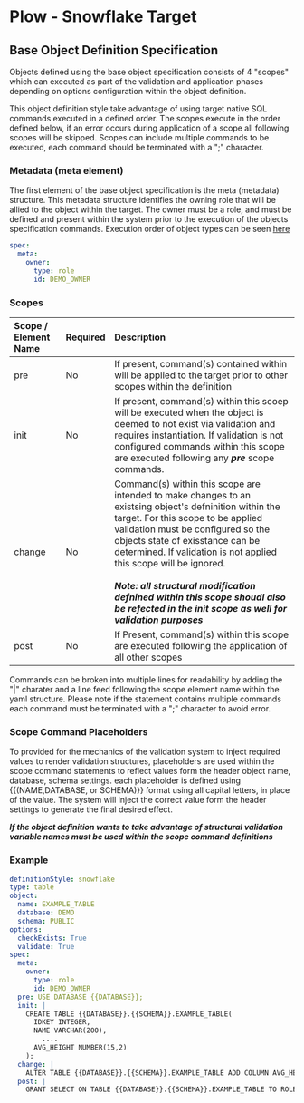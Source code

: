 # Plow - Snowflake Target

## Base Object Definition Specification 

Objects defined using the base object specification consists of 4 "scopes" which can executed as part of the 
validation and application phases depending on options configuration within the object definition.  

This object definition style take advantage of using target native SQL commands executed in a defined order.  The 
scopes execute in the order defined below, if an error occurs during application of a scope all following scopes 
will be skipped.  Scopes can include multiple commands to be executed, each command should be terminated with a ";" 
character.  

### Metadata (meta element)

The first element of the base object specification is the meta (metadata) structure. This metadata structure 
identifies the owning role that will be allied to the object within the target.  The owner must be a role, and must be 
defined and present within the system prior to the execution of the objects specification commands.  Execution 
order of object types can be seen [here](/plow/targets/snowflake/docs/objecttypes.md)   

```yaml 
spec:
  meta:
    owner:
      type: role
      id: DEMO_OWNER
```



### Scopes

| Scope / Element Name | Required | Description                                                                                                                                                                                                                                                                                                                                                                                                                                          |
|:---------------------| :--- |:-----------------------------------------------------------------------------------------------------------------------------------------------------------------------------------------------------------------------------------------------------------------------------------------------------------------------------------------------------------------------------------------------------------------------------------------------------|
| pre                  | No | If present, command(s) contained within will be applied to the target prior to other scopes within the definition                                                                                                                                                                                                                                                                                                                                    |
| init                 | No | If present, command(s) within this scoep will be executed when the object is deemed to not exist via validation and requires instantiation.  If validation is not configured commands within this scope are executed following any ***pre*** scope commands.                                                                                                                                                                                         |
| change               | No | Command(s) within this scope are intended to make changes to an existsing object's defninition within the target. For this scope to be applied validation must be configured so the objects state of exisstance can be determined.  If validation is not applied this scope will be ignored. <br><br> **_Note: all structural modification defnined within this scope shoudl also be refected in the *init* scope as well for validation purposes_** |
| post                 | No | If Present, command(s) within this scope are executed following the application of all other scopes                                                                                                                                                                                                                                                                                                                                                  |

Commands can be broken into multiple lines for readability by adding the "|" charater and a line feed following the 
scope element name within the yaml structure.  Please note if the statement contains multiple commands each command 
must be terminated with a ";" character to avoid error.   

### Scope Command Placeholders
To provided for the mechanics of the validation system to inject required values to render validation structures, 
placeholders are used within the scope command statements to reflect values form the header object name, database, 
schema settings.  each placeholder is defined using {{(NAME,DATABASE, or SCHEMA)}} format using all 
capital letters, in place of the value.  The system will inject the correct value form the header settings to 
generate the final desired effect.    

***If the object definition wants to take advantage of structural validation variable names must be used within the 
scope command definitions***


### Example

```yaml 
definitionStyle: snowflake
type: table
object:
  name: EXAMPLE_TABLE
  database: DEMO 
  schema: PUBLIC
options:
  checkExists: True
  validate: True
spec:
  meta:
    owner:
      type: role
      id: DEMO_OWNER
  pre: USE DATABASE {{DATABASE}};
  init: |
    CREATE TABLE {{DATABASE}}.{{SCHEMA}}.EXAMPLE_TABLE(
      IDKEY INTEGER,
      NAME VARCHAR(200),
        ....
      AVG_HEIGHT NUMBER(15,2)
    );
  change: |
    ALTER TABLE {{DATABASE}}.{{SCHEMA}}.EXAMPLE_TABLE ADD COLUMN AVG_HEAIGHT NUMBER(15,2);
  post: |
    GRANT SELECT ON TABLE {{DATABASE}}.{{SCHEMA}}.EXAMPLE_TABLE TO ROLE DEMO_READ;

```


